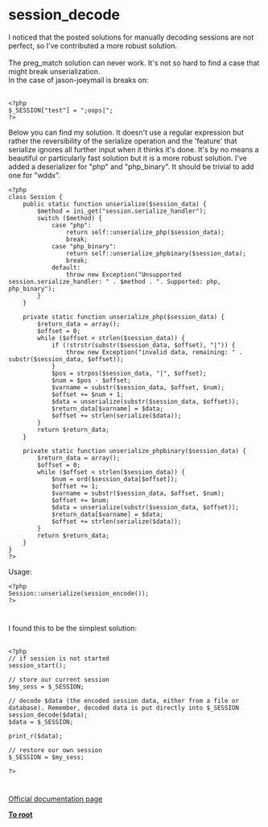 # session_decode



I noticed that the posted solutions for manually decoding sessions are not perfect, so I&apos;ve contributed a more robust solution.<br><br>The preg_match solution can never work. It&apos;s not so hard to find a case that might break unserialization.<br>In the case of jason-joeymail is breaks on:<br><br>

```
<?php
$_SESSION["test"] = ";oops|";
?>
```


Below you can find my solution. It doesn't use a regular expression but rather the reversibility of the serialize operation and the 'feature' that serialize ignores all further input when it thinks it's done. It's by no means a beautiful or particularly fast solution but it is a more robust solution.
I've added a deserializer for "php" and "php_binary". It should be trivial to add one for "wddx".



```
<?php
class Session {
    public static function unserialize($session_data) {
        $method = ini_get("session.serialize_handler");
        switch ($method) {
            case "php":
                return self::unserialize_php($session_data);
                break;
            case "php_binary":
                return self::unserialize_phpbinary($session_data);
                break;
            default:
                throw new Exception("Unsupported session.serialize_handler: " . $method . ". Supported: php, php_binary");
        }
    }

    private static function unserialize_php($session_data) {
        $return_data = array();
        $offset = 0;
        while ($offset < strlen($session_data)) {
            if (!strstr(substr($session_data, $offset), "|")) {
                throw new Exception("invalid data, remaining: " . substr($session_data, $offset));
            }
            $pos = strpos($session_data, "|", $offset);
            $num = $pos - $offset;
            $varname = substr($session_data, $offset, $num);
            $offset += $num + 1;
            $data = unserialize(substr($session_data, $offset));
            $return_data[$varname] = $data;
            $offset += strlen(serialize($data));
        }
        return $return_data;
    }

    private static function unserialize_phpbinary($session_data) {
        $return_data = array();
        $offset = 0;
        while ($offset < strlen($session_data)) {
            $num = ord($session_data[$offset]);
            $offset += 1;
            $varname = substr($session_data, $offset, $num);
            $offset += $num;
            $data = unserialize(substr($session_data, $offset));
            $return_data[$varname] = $data;
            $offset += strlen(serialize($data));
        }
        return $return_data;
    }
}
?>
```


Usage:



```
<?php
Session::unserialize(session_encode());
?>
```
  

#

I found this to be the simplest solution:<br><br>

```
<?php
// if session is not started
session_start();

// store our current session
$my_sess = $_SESSION;

// decode $data (the encoded session data, either from a file or database). Remember, decoded data is put directly into $_SESSION
session_decode($data);
$data = $_SESSION;

print_r($data);

// restore our own session
$_SESSION = $my_sess;

?>
```
  

#

[Official documentation page](https://www.php.net/manual/en/function.session-decode.php)

**[To root](/README.md)**